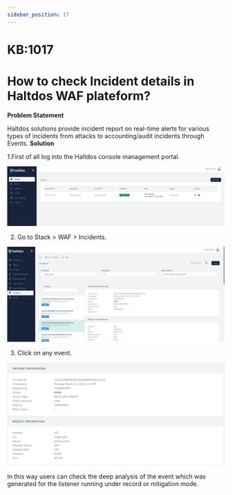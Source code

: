 ```yaml
---
sidebar_position: 17
---
```


# KB:1017

# How to check Incident details in Haltdos WAF plateform?

**Problem Statement**

Haltdos solutions provide incident report on real-time alerts for various types of incidents from attacks to accounting/audit incidents through Events.
 **Solution**

1.First of all log into the Haltdos console management portal.

![kb-1017](/img/waf/tutorials/kb17.png)

  2. Go to Stack > WAF > Incidents.

![kb-1017](/img/waf/tutorials/kb171.png)

3. Click on any event.

![kb-1017](/img/waf/tutorials/kb172.png)

In this way users can check the deep analysis of the event which was generated for the listener running under record or mitigation mode.